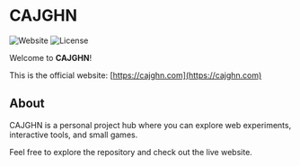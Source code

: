 # CAJGHN

![Website](https://img.shields.io/badge/website-cajghn.com-blue)
![License](https://img.shields.io/badge/license-MIT-green)

Welcome to **CAJGHN**!  

This is the official website: [https://cajghn.com](https://cajghn.com)

## About

CAJGHN is a personal project hub where you can explore web experiments, interactive tools, and small games.  

Feel free to explore the repository and check out the live website.
